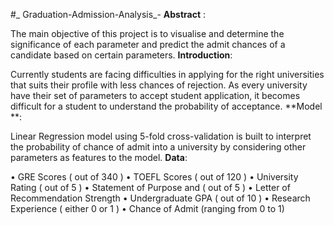 #_ Graduation-Admission-Analysis_-
**Abstract** :

The main objective of this project is to visualise and determine the significance of each parameter and predict the admit chances of a candidate based on certain parameters.
**Introduction**:

Currently students are facing difficulties in applying for the right universities that suits their profile with less chances of rejection. As every university have their set of parameters to accept student application, it becomes difficult for a student to understand the probability of acceptance.
**Model **:

Linear Regression model using 5-fold cross-validation is built to interpret the probability of chance of admit into a university by considering other parameters as features to the model.
**Data**:

•	GRE Scores ( out of 340 )
•	TOEFL Scores ( out of 120 )
•	University Rating ( out of 5 )
•	Statement of Purpose and ( out of 5 )
•	Letter of Recommendation Strength 
•	Undergraduate GPA ( out of 10 )
•	Research Experience ( either 0 or 1 )
•	Chance of Admit (ranging from 0 to 1)

